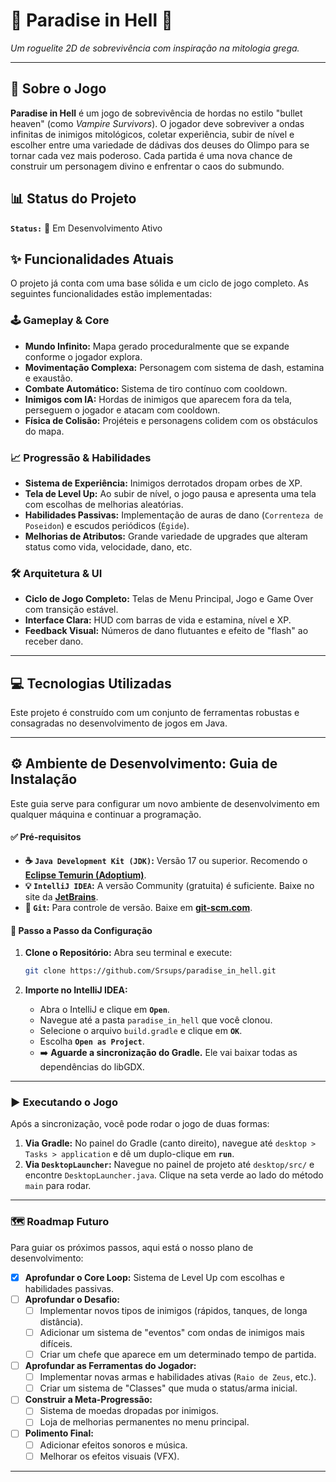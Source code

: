 # 🏺 Paradise in Hell 🏺

*Um roguelite 2D de sobrevivência com inspiração na mitologia grega.*

-----

## 📖 Sobre o Jogo

**Paradise in Hell** é um jogo de sobrevivência de hordas no estilo "bullet heaven" (como *Vampire Survivors*). O jogador deve sobreviver a ondas infinitas de inimigos mitológicos, coletar experiência, subir de nível e escolher entre uma variedade de dádivas dos deuses do Olimpo para se tornar cada vez mais poderoso. Cada partida é uma nova chance de construir um personagem divino e enfrentar o caos do submundo.

## 📊 Status do Projeto

**`Status:`** 🚀 Em Desenvolvimento Ativo

## ✨ Funcionalidades Atuais

O projeto já conta com uma base sólida e um ciclo de jogo completo. As seguintes funcionalidades estão implementadas:

### 🕹️ Gameplay & Core

  - **Mundo Infinito:** Mapa gerado proceduralmente que se expande conforme o jogador explora.
  - **Movimentação Complexa:** Personagem com sistema de dash, estamina e exaustão.
  - **Combate Automático:** Sistema de tiro contínuo com cooldown.
  - **Inimigos com IA:** Hordas de inimigos que aparecem fora da tela, perseguem o jogador e atacam com cooldown.
  - **Física de Colisão:** Projéteis e personagens colidem com os obstáculos do mapa.

### 📈 Progressão & Habilidades

  - **Sistema de Experiência:** Inimigos derrotados dropam orbes de XP.
  - **Tela de Level Up:** Ao subir de nível, o jogo pausa e apresenta uma tela com escolhas de melhorias aleatórias.
  - **Habilidades Passivas:** Implementação de auras de dano (`Correnteza de Poseidon`) e escudos periódicos (`Égide`).
  - **Melhorias de Atributos:** Grande variedade de upgrades que alteram status como vida, velocidade, dano, etc.

### 🛠️ Arquitetura & UI

  - **Ciclo de Jogo Completo:** Telas de Menu Principal, Jogo e Game Over com transição estável.
  - **Interface Clara:** HUD com barras de vida e estamina, nível e XP.
  - **Feedback Visual:** Números de dano flutuantes e efeito de "flash" ao receber dano.

-----

## 💻 Tecnologias Utilizadas

Este projeto é construído com um conjunto de ferramentas robustas e consagradas no desenvolvimento de jogos em Java.

-----

## ⚙️ Ambiente de Desenvolvimento: Guia de Instalação

Este guia serve para configurar um novo ambiente de desenvolvimento em qualquer máquina e continuar a programação.

#### ✅ **Pré-requisitos**

  * **☕ `Java Development Kit (JDK)`:** Versão 17 ou superior. Recomendo o **[Eclipse Temurin (Adoptium)](https://adoptium.net/temurin/releases/?version=17)**.
  * **💡 `IntelliJ IDEA`:** A versão Community (gratuita) é suficiente. Baixe no site da **[JetBrains](https://www.jetbrains.com/idea/download/)**.
  * **🐙 `Git`:** Para controle de versão. Baixe em **[git-scm.com](https://git-scm.com/downloads)**.

#### 🚀 **Passo a Passo da Configuração**

1.  **Clone o Repositório:** Abra seu terminal e execute:

    ```bash
    git clone https://github.com/Srsups/paradise_in_hell.git
    ```

2.  **Importe no IntelliJ IDEA:**

      - Abra o IntelliJ e clique em **`Open`**.
      - Navegue até a pasta `paradise_in_hell` que você clonou.
      - Selecione o arquivo `build.gradle` e clique em **`OK`**.
      - Escolha **`Open as Project`**.
      - ➡️ **Aguarde a sincronização do Gradle.** Ele vai baixar todas as dependências do libGDX.

-----

### ▶️ Executando o Jogo

Após a sincronização, você pode rodar o jogo de duas formas:

1.  **Via Gradle:** No painel do Gradle (canto direito), navegue até `desktop > Tasks > application` e dê um duplo-clique em **`run`**.
2.  **Via `DesktopLauncher`:** Navegue no painel de projeto até `desktop/src/` e encontre `DesktopLauncher.java`. Clique na seta verde ao lado do método `main` para rodar.

-----

### 🗺️ Roadmap Futuro

Para guiar os próximos passos, aqui está o nosso plano de desenvolvimento:

  - [x] **Aprofundar o Core Loop:** Sistema de Level Up com escolhas e habilidades passivas.
  - [ ] **Aprofundar o Desafio:**
      - [ ] Implementar novos tipos de inimigos (rápidos, tanques, de longa distância).
      - [ ] Adicionar um sistema de "eventos" com ondas de inimigos mais difíceis.
      - [ ] Criar um chefe que aparece em um determinado tempo de partida.
  - [ ] **Aprofundar as Ferramentas do Jogador:**
      - [ ] Implementar novas armas e habilidades ativas (`Raio de Zeus`, etc.).
    <!-- end list -->
      * [ ] Criar um sistema de "Classes" que muda o status/arma inicial.
  - [ ] **Construir a Meta-Progressão:**
      - [ ] Sistema de moedas dropadas por inimigos.
      - [ ] Loja de melhorias permanentes no menu principal.
  - [ ] **Polimento Final:**
      - [ ] Adicionar efeitos sonoros e música.
      - [ ] Melhorar os efeitos visuais (VFX).

-----
